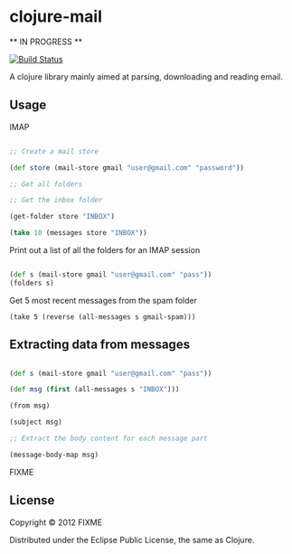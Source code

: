 # clojure-mail

** IN PROGRESS **

[![Build Status](https://secure.travis-ci.org/owainlewis/clojure-mail.png?branch=master)](http://travis-ci.org/owainlewis/clojure-mail)

A clojure library mainly aimed at parsing, downloading and reading email.

## Usage

IMAP 

```clojure

;; Create a mail store 

(def store (mail-store gmail "user@gmail.com" "password"))

;; Get all folders

;; Get the inbox folder

(get-folder store "INBOX")

(take 10 (messages store "INBOX"))

```

Print out a list of all the folders for an IMAP session

```clojure

(def s (mail-store gmail "user@gmail.com" "pass"))
(folders s)

```

Get 5 most recent messages from the spam folder

```
(take 5 (reverse (all-messages s gmail-spam)))
```

## Extracting data from messages

```clojure

(def s (mail-store gmail "user@gmail.com" "pass"))

(def msg (first (all-messages s "INBOX")))

(from msg)

(subject msg)

;; Extract the body content for each message part

(message-body-map msg)

```

FIXME

## License

Copyright © 2012 FIXME

Distributed under the Eclipse Public License, the same as Clojure.
